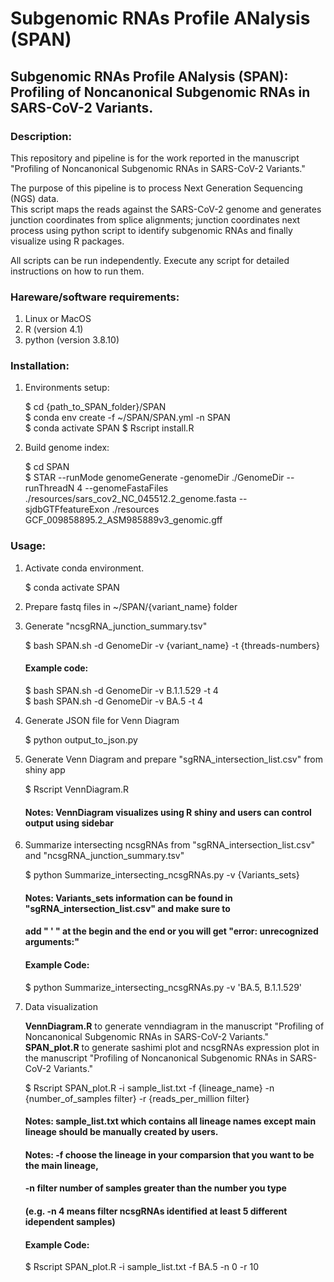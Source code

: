 # Subgenomic RNAs Profile ANalysis (SPAN)

## Subgenomic RNAs Profile ANalysis (SPAN): Profiling of Noncanonical Subgenomic RNAs in SARS-CoV-2 Variants.


### Description:

This repository and pipeline is for the work reported in the manuscript "Profiling of Noncanonical Subgenomic RNAs in SARS-CoV-2 Variants."

The purpose of this pipeline is to process Next Generation Sequencing (NGS) data.  
This script maps the reads against the SARS-CoV-2 genome and generates junction coordinates from splice alignments; junction coordinates next process using python script to identify subgenomic RNAs and finally visualize using R packages.  

All scripts can be run independently. Execute any script for detailed instructions on how to run them.  


### Hareware/software requirements: 

1. Linux or MacOS  
2. R (version 4.1)  
3. python (version 3.8.10)  

### Installation:

1. Environments setup:

    $ cd {path_to_SPAN_folder}/SPAN  
    $ conda env create -f ~/SPAN/SPAN.yml -n SPAN  
    $ conda activate SPAN
    $ Rscript install.R
         
2. Build genome index:
    
    $ cd SPAN  
    $ STAR --runMode genomeGenerate -genomeDir ./GenomeDir --runThreadN 4 --genomeFastaFiles ./resources/sars_cov2_NC_045512.2_genome.fasta --sjdbGTFfeatureExon ./resources GCF_009858895.2_ASM985889v3_genomic.gff
         
### Usage:  
1. Activate conda environment.
  
    $ conda activate SPAN
    
2. Prepare fastq files in ~/SPAN/{variant_name} folder
    
3. Generate "ncsgRNA_junction_summary.tsv"
  
    $ bash SPAN.sh -d GenomeDir -v {variant_name} -t {threads-numbers}  
     #### Example code:
    $ bash SPAN.sh -d GenomeDir -v B.1.1.529 -t 4  
    $ bash SPAN.sh -d GenomeDir -v BA.5 -t 4

4. Generate JSON file for Venn Diagram

    $ python output_to_json.py
    
5. Generate Venn Diagram and prepare "sgRNA_intersection_list.csv" from shiny app

    $ Rscript VennDiagram.R  
     #### Notes: VennDiagram visualizes using R shiny and users can control output using sidebar
    
6. Summarize intersecting ncsgRNAs from "sgRNA_intersection_list.csv" and "ncsgRNA_junction_summary.tsv"
    
    $ python Summarize_intersecting_ncsgRNAs.py -v {Variants_sets}  
     #### Notes: Variants_sets information can be found in "sgRNA_intersection_list.csv" and make sure to
     #### add " ' " at the begin and the end or you will get "error: unrecognized arguments:"  
     #### Example Code:  
    $ python Summarize_intersecting_ncsgRNAs.py -v 'BA.5, B.1.1.529'
    
7. Data visualization  

    **VennDiagram.R** to generate venndiagram in the manuscript "Profiling of Noncanonical Subgenomic RNAs in SARS-CoV-2 Variants."  
    **SPAN_plot.R** to generate sashimi plot and ncsgRNAs expression plot in the manuscript "Profiling of Noncanonical Subgenomic RNAs in SARS-CoV-2 Variants."
    
    $ Rscript SPAN_plot.R -i sample_list.txt -f {lineage_name} -n {number_of_samples filter} -r {reads_per_million filter}  
     #### Notes: sample_list.txt which contains all lineage names except main lineage should be manually created by users.  
     #### Notes: -f choose the lineage in your comparsion that you want to be the main lineage,   
     #### -n filter number of samples greater than the number you type  
     #### (e.g. -n 4 means filter ncsgRNAs identified at least 5 different idependent samples)  
     #### Example Code:
    $ Rscript SPAN_plot.R -i sample_list.txt -f BA.5 -n 0 -r 10
